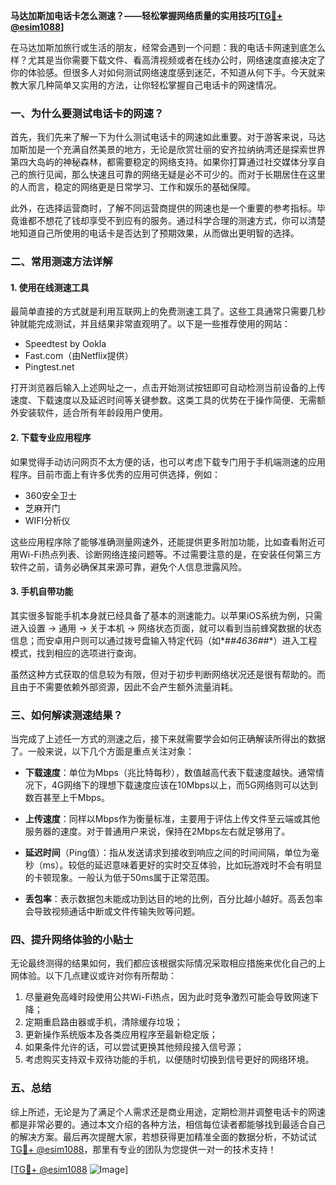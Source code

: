 **马达加斯加电话卡怎么测速？——轻松掌握网络质量的实用技巧[[TG💪+ @esim1088](https://t.me/s/esim1088)]**

在马达加斯加旅行或生活的朋友，经常会遇到一个问题：我的电话卡网速到底怎么样？尤其是当你需要下载文件、看高清视频或者在线办公时，网络速度直接决定了你的体验感。但很多人对如何测试网络速度感到迷茫，不知道从何下手。今天就来教大家几种简单又实用的方法，让你轻松掌握自己电话卡的网速情况。

### 一、为什么要测试电话卡的网速？

首先，我们先来了解一下为什么测试电话卡的网速如此重要。对于游客来说，马达加斯加是一个充满自然美景的地方，无论是欣赏壮丽的安齐拉纳纳湾还是探索世界第四大岛屿的神秘森林，都需要稳定的网络支持。如果你打算通过社交媒体分享自己的旅行见闻，那么快速且可靠的网络无疑是必不可少的。而对于长期居住在这里的人而言，稳定的网络更是日常学习、工作和娱乐的基础保障。

此外，在选择运营商时，了解不同运营商提供的网速也是一个重要的参考指标。毕竟谁都不想花了钱却享受不到应有的服务。通过科学合理的测速方式，你可以清楚地知道自己所使用的电话卡是否达到了预期效果，从而做出更明智的选择。

### 二、常用测速方法详解

#### 1. 使用在线测速工具

最简单直接的方式就是利用互联网上的免费测速工具了。这些工具通常只需要几秒钟就能完成测试，并且结果非常直观明了。以下是一些推荐使用的网站：

- Speedtest by Ookla
- Fast.com（由Netflix提供）
- Pingtest.net

打开浏览器后输入上述网址之一，点击开始测试按钮即可自动检测当前设备的上传速度、下载速度以及延迟时间等关键参数。这类工具的优势在于操作简便、无需额外安装软件，适合所有年龄段用户使用。

#### 2. 下载专业应用程序

如果觉得手动访问网页不太方便的话，也可以考虑下载专门用于手机端测速的应用程序。目前市面上有许多优秀的应用可供选择，例如：

- 360安全卫士
- 芝麻开门
- WIFI分析仪

这些应用程序除了能够准确测量网速外，还能提供更多附加功能，比如查看附近可用Wi-Fi热点列表、诊断网络连接问题等。不过需要注意的是，在安装任何第三方软件之前，请务必确保其来源可靠，避免个人信息泄露风险。

#### 3. 手机自带功能

其实很多智能手机本身就已经具备了基本的测速能力。以苹果iOS系统为例，只需进入设置 -> 通用 -> 关于本机 -> 网络状态页面，就可以看到当前蜂窝数据的状态信息；而安卓用户则可以通过拨号盘输入特定代码（如*#*#4636#*#*）进入工程模式，找到相应的选项进行查询。

虽然这种方式获取的信息较为有限，但对于初步判断网络状况还是很有帮助的。而且由于不需要依赖外部资源，因此不会产生额外流量消耗。

### 三、如何解读测速结果？

当完成了上述任一方式的测速之后，接下来就需要学会如何正确解读所得出的数据了。一般来说，以下几个方面是重点关注对象：

- **下载速度**：单位为Mbps（兆比特每秒），数值越高代表下载速度越快。通常情况下，4G网络下的理想下载速度应该在10Mbps以上，而5G网络则可以达到数百甚至上千Mbps。
  
- **上传速度**：同样以Mbps作为衡量标准，主要用于评估上传文件至云端或其他服务器的速度。对于普通用户来说，保持在2Mbps左右就足够用了。

- **延迟时间**（Ping值）：指从发送请求到接收到响应之间的时间间隔，单位为毫秒（ms）。较低的延迟意味着更好的实时交互体验，比如玩游戏时不会有明显的卡顿现象。一般认为低于50ms属于正常范围。

- **丢包率**：表示数据包未能成功到达目的地的比例，百分比越小越好。高丢包率会导致视频通话中断或文件传输失败等问题。

### 四、提升网络体验的小贴士

无论最终测得的结果如何，我们都应该根据实际情况采取相应措施来优化自己的上网体验。以下几点建议或许对你有所帮助：

1. 尽量避免高峰时段使用公共Wi-Fi热点，因为此时竞争激烈可能会导致网速下降；
2. 定期重启路由器或手机，清除缓存垃圾；
3. 更新操作系统版本及各类应用程序至最新稳定版；
4. 如果条件允许的话，可以尝试更换其他频段接入信号源；
5. 考虑购买支持双卡双待功能的手机，以便随时切换到信号更好的网络环境。

### 五、总结

综上所述，无论是为了满足个人需求还是商业用途，定期检测并调整电话卡的网速都是非常必要的。通过本文介绍的各种方法，相信每位读者都能够找到最适合自己的解决方案。最后再次提醒大家，若想获得更加精准全面的数据分析，不妨试试[TG💪+ @esim1088](https://t.me/s/esim1088)，那里有专业的团队为您提供一对一的技术支持！

[[TG💪+ @esim1088](https://t.me/s/esim1088) ![Image](https://i.postimg.cc/4NQfJmqS/Snipaste-2025-05-13-00-14-12.png)]